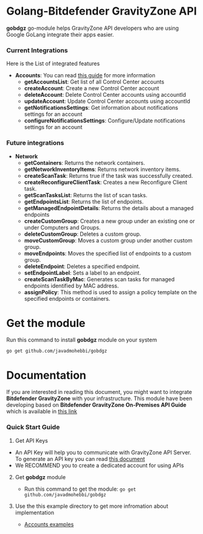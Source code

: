 # Golang-Bitdefender GravityZone API
**gobdgz** go-module helps GravityZone API developers who are using Google GoLang integrate their apps easier.

### Current Integrations
Here is the List of integrated features
- **Accounts**: You can read [this guide](http://download.bitdefender.com/business/API/Bitdefender_GravityZone_On-Premises_APIGuide_enUS.pdf#page=11&zoom=100,33,112) for more information
    - **getAccountsList**: Get list of all Control Center accounts
    - **createAccount**: Create a new Control Center account
    - **deleteAccount**: Delete Control Center accounts using accountId
    - **updateAccount**: Update Control Center accounts using accountId
    - **getNotificationsSettings**: Get information about notifications settings for an account
    - **configureNotificationsSettings**: Configure/Update notifications settings for an account

### Future integrations
- **Network**
    - **getContainers**: Returns the network containers.
    - **getNetworkInventoryItems**: Returns network inventory items.
    - **createScanTask**: Returns true if the task was successfully created.
    - **createReconfigureClientTask**: Creates a new Reconfigure Client task.
    - **getScanTasksList**: Returns the list of scan tasks.
    - **getEndpointsList**: Returns the list of endpoints.
    - **getManagedEndpointDetails**: Returns the details about a managed endpoints
    - **createCustomGroup**: Creates a new group under an existing one or under Computers and Groups.
    - **deleteCustomGroup**: Deletes a custom group.
    - **moveCustomGroup**: Moves a custom group under another custom group.
    - **moveEndpoints**: Moves the specified list of endpoints to a custom group.
    - **deleteEndpoint**: Deletes a specified endpoint.
    - **setEndpointLabel**: Sets a label to an endpoint.
    - **createScanTaskByMac**: Generates scan tasks for managed endpoints identified by MAC address.
    - **assignPolicy**: This method is used to assign a policy template on the specified endpoints or containers.


# Get the module
Run this command to install **gobdgz** module on your system
```
go get github.com/javadmohebbi/gobdgz
```


# Documentation
If you are interested in reading this document, you might want to integrate **Bitdefender GravityZone** with your infrastructure. This module have been developing based on **Bitdefender GravityZone On-Premises API Guide** which is available in [this link](http://download.bitdefender.com/business/API/Bitdefender_GravityZone_On-Premises_APIGuide_enUS.pdf)

### Quick Start Guide
1. Get API Keys
- An API Key will help you to communicate with GravityZone API Server. To generate an API key you can read [this document](http://download.bitdefender.com/business/API/Bitdefender_GravityZone_On-Premises_APIGuide_enUS.pdf#page=7&zoom=100,33,85)
- We RECOMMEND you to create a dedicated account for using APIs
2. Get **gobdgz** module
    - Run this command to get the module: ```go get github.com/javadmohebbi/gobdgz```

3. Use the this example directory to get more infromation about implementation
    - [Accounts examples](example/accounts)
